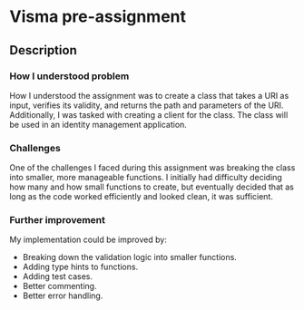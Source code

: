 # Visma pre-assignment

## Description

### How I understood problem

How I understood the assignment was to create a class that takes a URI as input, verifies its validity, and returns the path and parameters of the URI. Additionally, I was tasked with creating a client for the class. The class will be used in an identity management application.

### Challenges

One of the challenges I faced during this assignment was breaking the class into smaller, more manageable functions. I initially had difficulty deciding how many and how small functions to create, but eventually decided that as long as the code worked efficiently and looked clean, it was sufficient.

### Further improvement

My implementation could be improved by:

- Breaking down the validation logic into smaller functions.
- Adding type hints to functions.
- Adding test cases.
- Better commenting.
- Better error handling.
